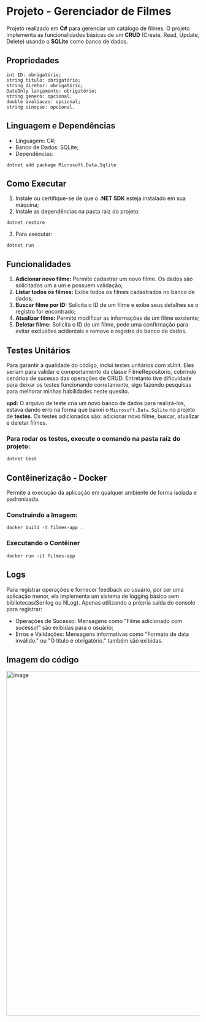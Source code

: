 # Projeto - Gerenciador de Filmes

Projeto realizado em **C#** para gerenciar um catálogo de filmes. O projeto implementa as funcionalidades básicas de um **CRUD** (Create, Read, Update, Delete) usando o **SQLite** como banco de dados.

## Propriedades

```
int ID: obrigatório;
string titulo: obrigatório;
string diretor: obrigatório;
DateOnly lançamento: obrigatório;
string genero: opcional;
double avaliacao: opcional;
string sinopse: opcional.
```

## Linguagem e Dependências

- Linguagem: C#;
- Banco de Dados: SQLite;
- Dependências:
```
dotnet add package Microsoft.Data.Sqlite
```

## Como Executar

1. Instale ou certifique-se de que o **.NET SDK** esteja instalado em sua máquina;
2. Instale as dependências na pasta raiz do projeto:
```
dotnet restore
```
3. Para executar:
```
dotnet run
```

## Funcionalidades

1. **Adicionar novo filme:** Permite cadastrar um novo filme. Os dados são solicitados um a um e possuem validação; 
2. **Listar todos os filmes:** Exibe todos os filmes cadastrados no banco de dados;
3. **Buscar filme por ID:** Solicita o ID de um filme e exibe seus detalhes se o registro for encontrado;
4. **Atualizar filme:** Permite modificar as informações de um filme existente;
5. **Deletar filme:** Solicita o ID de um filme, pede uma confirmação para evitar exclusões acidentais e remove o registro do banco de dados.

## Testes Unitários

Para garantir a qualidade do código, inclui testes unitários com xUnit. Eles seriam para validar o comportamento da classe FilmeRepositorio, cobrindo cenários de sucesso das operações de CRUD. 
Entretanto tive dificuldade para deixar os testes funcionando corretamente, sigo fazendo pesquisas para melhorar minhas habilidades neste quesito.

**upd:** O arquivo de teste cria um novo banco de dados para realizá-los, estava dando erro na forma que baixei o ``Microsoft.Data.Sqlite`` no projeto de **testes**.
Os testes adicionados são: adicionar novo filme, buscar, atualizar e deletar filmes.

### Para rodar os testes, execute o comando na pasta raiz do projeto:
```
dotnet test
```

## Contêinerização - Docker

Permite a execução da aplicação em qualquer ambiente de forma isolada e padronizada.

### Construindo a Imagem:
```
docker build -t filmes-app .
```

### Executando o Contêiner
```
docker run -it filmes-app
```

## Logs

Para registrar operações e fornecer feedback ao usuário, por ser uma aplicação menor, ela implementa um sistema de logging básico sem bibliotecas(Serilog ou NLog). 
Apenas utilizando a própria saída do console para registrar:
- Operações de Sucesso: Mensagens como "Filme adicionado com sucesso!" são exibidas para o usuário;
- Erros e Validações: Mensagens informativas como "Formato de data inválido." ou "O título é obrigatório." também são exibidas.

## Imagem do código

<img width="1908" height="899" alt="image" src="https://github.com/user-attachments/assets/03722750-c3a8-432b-a7f7-21dc28387690" />
